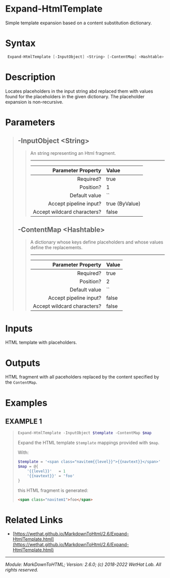 ﻿# Expand-HtmlTemplate

Simple template expansion based on a content substitution dictionary.

# Syntax
```PowerShell
 Expand-HtmlTemplate [-InputObject] <String> [-ContentMap] <Hashtable>  [<CommonParameters>] 
```


# Description


Locates placeholders in the input string abd replaced them
with values found for the placeholders in the given dictionary. The placeholder
expansion is non-recursive.





# Parameters

<blockquote>



## -InputObject \<String\>

<blockquote>

An string representing an Html fragment.

---

Parameter Property         | Value
--------------------------:|:----------
Required?                  | true
Position?                  | 1
Default value              | ``
Accept pipeline input?     | true (ByValue)
Accept wildcard characters?| false

</blockquote>
 

## -ContentMap \<Hashtable\>

<blockquote>

A dictionary whose keys define placeholders and whose values define the
replacements.

---

Parameter Property         | Value
--------------------------:|:----------
Required?                  | true
Position?                  | 2
Default value              | ``
Accept pipeline input?     | false
Accept wildcard characters?| false

</blockquote>


</blockquote>


# Inputs
HTML template with placeholders.


# Outputs
HTML fragment with all paceholders replaced by the content specified
by the `ContentMap`.

# Examples


## EXAMPLE 1

> ~~~ PowerShell
> Expand-HtmlTemplate -InputObject $template -ContentMap $map
> ~~~
>
> 
> Expand the HTML template `$template` mappings provided with `$map`.
> 
> With:
> 
> ~~~ PowerShell
> $template = '<span class="navitem{{level}}">{{navtext}}</span>'
> $map = @{
>     '{{level}}'   = 1
>     '{{navtext}}' = 'foo'
> }
> ~~~
> 
> this HTML fragment is generated:
> 
> ~~~ html
> <span class="navitem1">foo</span>
> ~~~
> 
> 
> 
> 
> 
> 
> 
> 
> 
> 
> 
> 


# Related Links

* [https://wethat.github.io/MarkdownToHtml/2.6/Expand-HtmlTemplate.html](https://wethat.github.io/MarkdownToHtml/2.6/Expand-HtmlTemplate.html)

---

<cite>Module: MarkDownToHTML; Version: 2.6.0; (c) 2018-2022 WetHat Lab. All rights reserved.</cite>
